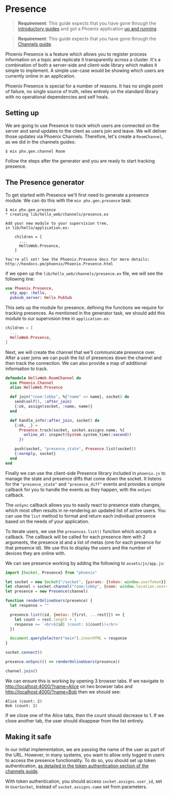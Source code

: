 # Presence

> **Requirement**: This guide expects that you have gone through the [introductory guides](installation.html) and got a Phoenix application [up and running](up_and_running.html).

> **Requirement**: This guide expects that you have gone through the [Channels guide](channels.html).

Phoenix Presence is a feature which allows you to register process information on a topic and replicate it transparently across a cluster. It's a combination of both a server-side and client-side library which makes it simple to implement. A simple use-case would be showing which users are currently online in an application.

Phoenix Presence is special for a number of reasons. It has no single point of failure, no single source of truth, relies entirely on the standard library with no operational dependencies and self heals.

## Setting up

We are going to use Presence to track which users are connected on the server and send updates to the client as users join and leave. We will deliver those updates via Phoenix Channels. Therefore, let's create a `RoomChannel`, as we did in the channels guides:

```console
$ mix phx.gen.channel Room
```

Follow the steps after the generator and you are ready to start tracking presence.

## The Presence generator

To get started with Presence we'll first need to generate a presence module. We can do this with the `mix phx.gen.presence` task:

```console
$ mix phx.gen.presence
* creating lib/hello_web/channels/presence.ex

Add your new module to your supervision tree,
in lib/hello/application.ex:

    children = [
      ...
      HelloWeb.Presence,
    ]

You're all set! See the Phoenix.Presence docs for more details:
http://hexdocs.pm/phoenix/Phoenix.Presence.html
```

If we open up the `lib/hello_web/channels/presence.ex` file, we will see the following line:

```elixir
use Phoenix.Presence,
  otp_app: :hello,
  pubsub_server: Hello.PubSub
```

This sets up the module for presence, defining the functions we require for tracking presences. As mentioned in the generator task, we should add this module to our supervision tree in
`application.ex`:

```elixir
children = [
  ...
  HelloWeb.Presence,
]
```

Next, we will create the channel that we'll communicate presence over. After a user joins we can push the list of presences down the channel and then track the connection. We can also provide a map of additional information to track.

```elixir
defmodule HelloWeb.RoomChannel do
  use Phoenix.Channel
  alias HelloWeb.Presence

  def join("room:lobby", %{"name" => name}, socket) do
    send(self(), :after_join)
    {:ok, assign(socket, :name, name)}
  end

  def handle_info(:after_join, socket) do
    {:ok, _} =
      Presence.track(socket, socket.assigns.name, %{
        online_at: inspect(System.system_time(:second))
      })

    push(socket, "presence_state", Presence.list(socket))
    {:noreply, socket}
  end
end
```

Finally we can use the client-side Presence library included in `phoenix.js` to manage the state and presence diffs that come down the socket. It listens for the `"presence_state"` and `"presence_diff"` events and provides a simple callback for you to handle the events as they happen, with the `onSync` callback.

The `onSync` callback allows you to easily react to presence state changes, which most often results in re-rendering an updated list of active users. You can use the `list` method to format and return each individual presence based on the needs of your application.

To iterate users, we use the `presences.list()` function which accepts a callback. The callback will be called for each presence item with 2 arguments, the presence id and a list of metas (one for each presence for that presence id). We use this to display the users and the number of devices they are online with.

We can see presence working by adding the following to `assets/js/app.js`:

```javascript
import {Socket, Presence} from "phoenix"

let socket = new Socket("/socket", {params: {token: window.userToken}})
let channel = socket.channel("room:lobby", {name: window.location.search.split("=")[1])
let presence = new Presence(channel)

function renderOnlineUsers(presence) {
  let response = ""

  presence.list((id, {metas: [first, ...rest]}) => {
    let count = rest.length + 1
    response += `<br>${id} (count: ${count})</br>`
  })

  document.querySelector("main").innerHTML = response
}

socket.connect()

presence.onSync(() => renderOnlineUsers(presence))

channel.join()
```

We can ensure this is working by opening 3 browser tabs. If we navigate to <http://localhost:4000/?name=Alice> on two browser tabs and <http://localhost:4000/?name=Bob> then we should see:

```plaintext
Alice (count: 2)
Bob (count: 1)
```

If we close one of the Alice tabs, then the count should decrease to 1. If we close another tab, the user should disappear from the list entirely.

## Making it safe

In our initial implementation, we are passing the name of the user as part of the URL. However, in many systems, you want to allow only logged in users to access the presence functionality. To do so, you should set up token authentication, [as detailed in the token authentication section of the channels guide](channels.html#using-token-authentication).

With token authentication, you should access `socket.assigns.user_id`, set in `UserSocket`, instead of `socket.assigns.name` set from parameters.
